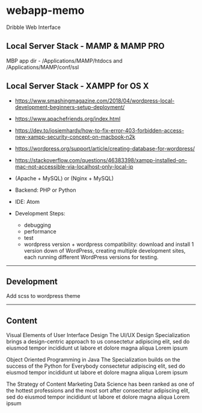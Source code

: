 # webapp-memo
Dribble Web Interface


## Local Server Stack - MAMP & MAMP PRO
MBP app dir -  /Applications/MAMP/htdocs and /Applications/MAMP/conf/ssl

## Local Server Stack - XAMPP for OS X
 - https://www.smashingmagazine.com/2018/04/wordpress-local-development-beginners-setup-deployment/
 - https://www.apachefriends.org/index.html
 - https://dev.to/josiemhardy/how-to-fix-error-403-forbidden-access-new-xampp-security-concept-on-macbook-n2k
 - https://wordpress.org/support/article/creating-database-for-wordpress/
 - https://stackoverflow.com/questions/46383398/xampp-installed-on-mac-not-accessible-via-localhost-only-local-ip

- (Apache + MySQL) or (Nginx + MySQL)
- Backend: PHP or  Python
- IDE: Atom

- Development Steps:
  - debugging
  - performance
  - test
  - wordpress version + wordpress compatibility: download and install 1 version down of WordPress, creating multiple development sites, each running different WordPress versions for testing.


------------------------------------------------------------
## Development

Add scss to wordpress theme

------------------------------------------------------------
## Content

Visual Elements of User Interface Design
The UI/UX Design Specialization brings a design-centric approach to us consectetur adipiscing elit, sed do eiusmod tempor incididunt ut labore et dolore magna aliqua
Lorem ipsum


Object Oriented Programming in Java
The Specialization builds on the success of the Python for Everybody consectetur adipiscing elit, sed do eiusmod tempor incididunt ut labore et dolore magna aliqua
Lorem ipsum

The Strategy of Content Marketing
Data Science has been ranked as one of the hottest professions and the most sort after consectetur adipiscing elit, sed do eiusmod tempor incididunt ut labore et dolore magna aliqua
Lorem ipsum
